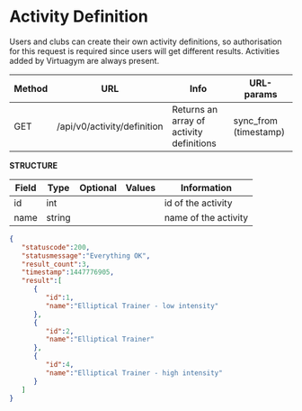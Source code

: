 # Activity Definition

Users and clubs can create their own activity definitions, so authorisation for this request is required since users will get different results. Activities added by Virtuagym are always present.

|Method|URL|Info|URL-params|
|---|---|---|---|
|GET|/api/v0/activity/definition|Returns an array of activity definitions|sync_from (timestamp)|


**STRUCTURE**

|Field|Type|Optional|Values|Information|
|---|---|---|---|---|
|id|int| | |id of the activity|
|name|string | | |name of the activity|

```json
{
   "statuscode":200,
   "statusmessage":"Everything OK",
   "result_count":3,
   "timestamp":1447776905,
   "result":[
      {
         "id":1,
         "name":"Elliptical Trainer - low intensity"
      },
      {
         "id":2,
         "name":"Elliptical Trainer"
      },
      {
         "id":4,
         "name":"Elliptical Trainer - high intensity"
      }
   ]
}
```